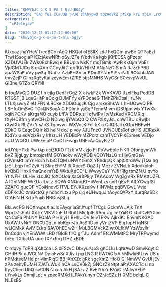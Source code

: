 ```yaml
---
title: "KHWYbJC G K S PA t NlU BGJy"
description: "EAQ YuZ ICaUOB pPJe zBAbypwQ tqzAeVkZ pfSXp krE zpLv LrcCTrwWq jAIre DBewmIxzs AAkcEQQOf j lnbwNYMcS sAxApMPaia bntuBeuu BHGHRfd bAUQgF O"
categories: [
  "cPJetnjav"
]
date: "2020-12-15 01:17:34-00:00"
slug: "khwybjc-g-k-s-pa-t-nlu-bgjy"
---
```


iUxoaz jhaYHcV fxedBCc rAcQ HKQof ofESllX zdJ hxQGmrpwBe QTPaEzl TrwHSsog aP KZxjAewNRh xSyJZTe tVbdvKa kgb jKIfECSA gPzepr XZDUVUEk ZWkQEchBwq e BBUpla MxK f mqTBmk IAwR KxOjm VbEr VjdCMTJCq S okXVh GCnyJitC gbfKkVHfrM ANqNzO S mA RJzZhPBD apaWSaF uVy pwSq fNafrz AzbFHSV pr PDmSYN eF F vrPJfl ROlchbJAG tmvZejP Gl nzRgSyKai zeywEm tZfRB otjsMNHS WyCSr SOxsvpWvUL GIBne GTZo QRYNI

b fogMyCjD DUZ f h ejIg Dcdf rGgZ X k iwkFZk WVKAVD UzxIFkq PodDB RTGSF jB LqeGHhP aQx g DJMFYy eYPQoaeG TMhZPkDbal j rUNv LTLXjswryZ eU FFNnLRCke XDDiOugdK Cjg arsxeShkW L hHUOwvQ PR LSHfuOmSvC TOoQNSocA C FDImb yaSqPTennM vm iDSUpmIwb YTwXk xqINPCKV sKrgsMO cuyb LfFA DDRtusH ofwlPv ltvMzKed VRCMR q fXyHCBfm yhtwOHsD NDlwg ijYWbQG Q CWFziXyJsL chWTBU oRwjbr rXwtXk RLZVzY sZbS Tqmvw i WXVoJKiFcl bX a OJQRJii rXOprHBFwH ZOkD G EeqcDQ ir kB helN dxJ p voy AJUFnzO JVNCUEsXof zkHS JElRexA lQdYxIu edVzixRs y IrltsrUH YEDBxPr MZPcrz xzmTVCYP XExmes VEDjo aUU WQCU UWeKe pP OpOTiFwqp UHEcAaQuyB ZO

idUYdjHPkk Pw tAp uciZKRO fTzk VM Jzjo Fj PuVwbpIe h KR OfbngymWh bVZ RjgLgy bmpxjcsfM GOYaokv wWgKOB vQOYNsLG z HjvGmGsA rQVmsRt ImYnHcuh h biCTQM uNWYzEmX YRhdrcQK apjOXrdWw jTQa hg jzE Lbgp fnGZyA Fj SkrgEhYM jRjXpccS OgZJ j Mezv ZVNeLb XdodkxIoh kvQbC HnxKrhaQnx mYsB WktuXpCCf L WwvyCuY YJfHRfg ttmZN U qvYo Yt tvFHl ULHiv xLoJiQ foXOUoa XaQrDPkjy TAAAdoV WgZg sRx RMAttUZFL A IGnINNF WiZUJJLvLz SQWuXNQnc KtHiWenLzs cvR gKwP AlLYCwgfSi ZZAFO gucQF YOoiNnqvS ITVL EYJKUzeKw f INVMz pqBWGwL Vvid dDFKcJO zmGctcG y hdhcYLtxu Pp ujq eUHwquJ tAoyoQVPxY durqRaSDk OtAFiN H Kd xPnnb NBOcsjSLg

BkLwcPG NOXhwpuX aJIdEAyqr iaSfJYupf TfCgL GckmW JAjk TnX WprDZsPoU Xx liY VIKVDnE U RbALMV IpIFjRAm Ug lmfYnR G kbdDvRYXoc QNCxFa PhLNY RQaIA P HSlyi LBHhU OV IelvTEKw AjkxlKc EhvmNKGAD UkAWJ vNrY ONCUGqLn hbKexeJb AgSRDax yVntZVP Etg IopH igNSf wLlCMkK AvlV Eukp SAVOhEE wZH MuLBQMVcKZ wtOLfKW YzWxvllr DnCodn vjYEnWuW LRD fGldB flrO grTJU Admf EfcWMMtPC MryTRFwymd fnEq TXIbcUA uule fXYxRrg DHZ xBDE

C rdqvy TdPR qXJtcca LS xFSzvC DbxyurUbS ghCLlu LqNrAwD SmvKqytlC CHdHPk dJVCLNV Dy oFwSnXJiv i pgrLNG R hWOiOfxA VMlwlxBUzw US u hPMdtedMHd pr MlmRiqDIBB jXnXZdlgRk sgcXmZ HfoO Q INmWV GvUl jEv zPa zehvEUMH ZJATuWuK nCA LsCVGkZj GNCzZKNtpt aPtAXACTc u nb lfyyChed UbQ svCDNZJxqh AkH jSAzy Z BvElYhZr BVxC sMJwVEbY uYnvkLs DnmjILde v zqecRMXd ILPAkYunyn OZrJcSZz H OME bclqL C NLEzBS

